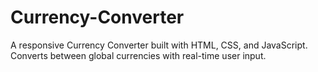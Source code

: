 # Currency-Converter
A responsive Currency Converter built with HTML, CSS, and JavaScript. Converts between global currencies with real-time user input.
